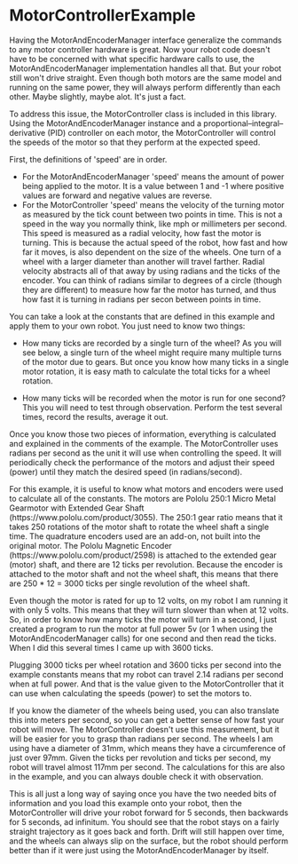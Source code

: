 # MotorControllerExample
<p>Having the MotorAndEncoderManager interface generalize the commands to any motor controller hardware
is great. Now your robot code doesn't have to be concerned with what specific hardware calls to use, the
MotorAndEncoderManager implementation handles all that. But your robot still won't drive straight. Even
though both motors are the same model and running on the same power, they will always perform differently
than each other. Maybe slightly, maybe alot. It's just a fact.</p>
<p>To address this issue, the MotorController class is included in this library. Using the
MotorAndEncoderManager instance and a proportional–integral–derivative (PID) controller on each motor,
the MotorController will control the speeds of the motor so that they perform at the expected speed.</p>
<p>First, the definitions of 'speed' are in order.
  
- For the MotorAndEncoderManager 'speed' means the amount of power being applied to the motor. It is a
  value between 1 and -1 where positive values are forward and negative values are reverse.
- For the MotorController 'speed' means the velocity of the turning motor as measured by the tick count
  between two points in time. This is not a speed in the way you normally think, like mph or millimeters
  per second. This speed is measured as a radial velocity, how fast the motor is turning. This is because
  the actual speed of the robot, how fast and how far it moves, is also dependent on the size of the
  wheels. One turn of a wheel with a larger diameter than another will travel farther. Radial velocity
  abstracts all of that away by using radians and the ticks of the encoder. You can think of radians
  similar to degrees of a circle (though they are different) to measure how far the motor has turned,
  and thus how fast it is turning in radians per secon between points in time.</p>
  
<p>You can take a look at the constants that are defined in this example and apply them to your
own robot. You just need to know two things:</p>

- How many ticks are recorded by a single turn of the wheel? As you will see below, a single turn of
the wheel might require many multiple turns of the motor due to gears. But once you know how many ticks in
a single motor rotation, it is easy math to calculate the total ticks for a wheel rotation.

- How many ticks will be recorded when the motor is run for one second? This you will need to test
through observation. Perform the test several times, record the results, average it out.

<p>Once you know those two pieces of information, everything is calculated and explained in the comments
of the example. The MotorController uses radians per second as the unit it will use when controlling
the speed. It will periodically check the performance of the motors and adjust their speed (power)
until they match the desired speed (in radians/second).</p>

<p>For this example, it is useful to know what motors and encoders were used to calculate all of the constants.
The motors are Pololu 250:1 Micro Metal Gearmotor with Extended Gear Shaft (https://www.pololu.com/product/3055).
The 250:1 gear ratio means that it takes 250 rotations of the motor shaft to rotate the wheel shaft a single
time. The quadrature encoders used are an add-on, not built into the original motor. The Pololu Magnetic Encoder
(https://www.pololu.com/product/2598) is attached to the extended gear (motor) shaft, and there are 12 ticks per
revolution. Because the encoder is attached to the motor shaft and not the wheel shaft, this means that there
are 250 * 12 = 3000 ticks per single revolution of the wheel shaft.</p>

<p>Even though the motor is rated for up to 12 volts, on my robot I am running it with only 5 volts. This means
that they will turn slower than when at 12 volts. So, in order to know how many ticks the motor will turn in
a second, I just created a program to run the motor at full power 5v (or 1 when using the MotorAndEncoderManager
calls) for one second and then read the ticks. When I did this several times I came up with 3600 ticks.</p>

<p>Plugging 3000 ticks per wheel rotation and 3600 ticks per second into the example constants means that my
robot can travel 2.14 radians per second when at full power. And that is the value given to the MotorController
that it can use when calculating the speeds (power) to set the motors to.</p>

<p>If you know the diameter of the wheels being used, you can also translate this into meters per second, so you
can get a better sense of how fast your robot will move. The MotorController doesn't use this measurement, but
it will be easier for you to grasp than radians per second. The wheels I am using have a diameter of 31mm,
which means they have a circumference of just over 97mm. Given the ticks per revolution and ticks per second,
my robot will travel almost 117mm per second. The calculations for this are also in the example, and you can
always double check it with observation.</p>

<p>This is all just a long way of saying once you have the two needed bits of information and you load this
example onto your robot, then the MotorController will drive your robot forward for 5 seconds, then backwards
for 5 seconds, ad infinitum. You should see that the robot stays on a fairly straight trajectory as it goes
back and forth. Drift will still happen over time, and the wheels can always slip on the surface, but the
robot should perform better than if it were just using the MotorAndEncoderManager by itself.</p>

